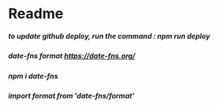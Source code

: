 # Readme

##### to update github deploy, run the command : npm run deploy

##### date-fns format https://date-fns.org/
##### npm i date-fns
##### import format from 'date-fns/format'
